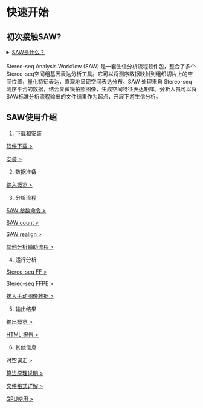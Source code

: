 # 快速开始

## 初次接触SAW?

<details>

<summary><a href="introduction.md#shen-me-shi-saw-ruan-jian">SAW是什么？</a><br><br>Stereo-seq Analysis Workflow  (SAW) 是一套生信分析流程软件包，整合了多个Stereo-seq空间组基因表达分析工具。它可以将测序数据映射到组织切片上的空间位置，量化特征表达，直观地呈现空间表达分布。SAW 处理来自 Stereo-seq 测序平台的数据，结合显微镜拍照图像，生成空间特征表达矩阵。分析人员可以将SAW标准分析流程输出的文件结果作为起点，开展下游生信分析。</summary>

For further details regarding STOmics and SAW, click the title.

</details>

## SAW使用介绍

1. 下载和安装

&#x20;       [软件下载](../download-center.md#ruan-jian-xia-zai)[ >](../download-center.md#ruan-jian-xia-zai)

&#x20;       [安装](../download-center.md#download-and-installation)[ ](../download-center.md#download-and-installation)[>](../download-center.md#jie-ya-an-zhuang)

2. 数据准备

&#x20;       [输入概览 >](../analysis/inputs/)

3. 分析流程

&#x20;       [SAW 参数命令 >](../analysis/pipelines/saw-can-shu-ming-ling.md)

&#x20;       [SAW count >](../analysis/pipelines/count/)

&#x20;       [SAW realign >](../analysis/pipelines/#fu-zhu-fen-xi-liu-cheng)

&#x20;       [其他分析辅助流程 >](../analysis/pipelines/#fu-zhu-fen-xi-liu-cheng)

4. 运行分析

&#x20;       [Stereo-seq FF >](../shi-yong-jiao-cheng/stereo-seq-ff.md)

&#x20;       [Stereo-seq FFPE >](../shi-yong-jiao-cheng/stereo-seq-ffpe.md)

&#x20;       [接入手动图像数据 >](../shi-yong-jiao-cheng/shou-dong-tu-xiang-chu-li.md)

5. 输出结果

&#x20;       [输出概览 >](../analysis/outputs/)

&#x20;       [HTML 报告 >](../analysis/outputs/html-report.md)

6. 其他信息

&#x20;       [时空词汇 >](glossary.md)

&#x20;       [算法原理说明 >](../algorithms/)

&#x20;       [文件格式详解 >](../gao-ji-she-zhi/)

&#x20;       [GPU使用 >](../gao-ji-she-zhi/analysis-with-gpu.md)

